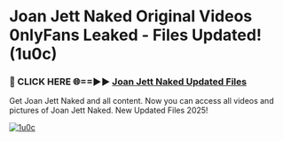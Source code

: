 # Joan Jett Naked Original Videos 0nlyFans Leaked - Files Updated! (1u0c)

<h3>🔴 CLICK HERE 🌐==►► <a href="https://tinyurl.com/up5wt9bj" rel="nofollow">Joan Jett Naked Updated Files</a></h3>

Get Joan Jett Naked and all content. Now you can access all videos and pictures of Joan Jett Naked. New Updated Files 2025!

[![1u0c](https://i.imgur.com/ABiUzMV.gif)](https://tinyurl.com/up5wt9bj)

